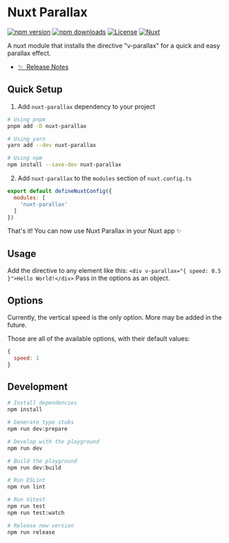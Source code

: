 # Nuxt Parallax

[![npm version][npm-version-src]][npm-version-href]
[![npm downloads][npm-downloads-src]][npm-downloads-href]
[![License][license-src]][license-href]
[![Nuxt][nuxt-src]][nuxt-href]

A nuxt module that installs the directive "v-parallax" for a quick and easy parallax effect.

- [✨ &nbsp;Release Notes](/CHANGELOG.md)

## Quick Setup

1. Add `nuxt-parallax` dependency to your project

```bash
# Using pnpm
pnpm add -D nuxt-parallax

# Using yarn
yarn add --dev nuxt-parallax

# Using npm
npm install --save-dev nuxt-parallax
```

2. Add `nuxt-parallax` to the `modules` section of `nuxt.config.ts`

```js
export default defineNuxtConfig({
  modules: [
    'nuxt-parallax'
  ]
})
```

That's it! You can now use Nuxt Parallax in your Nuxt app ✨

## Usage
Add the directive to any element like this: `<div v-parallax="{ speed: 0.5 }">Hello World!</div>`
Pass in the options as an object.

## Options
Currently, the vertical speed is the only option. More may be added in the future.

Those are all of the available options, with their default values:
```js
{
  speed: 1
}
```

## Development

```bash
# Install dependencies
npm install

# Generate type stubs
npm run dev:prepare

# Develop with the playground
npm run dev

# Build the playground
npm run dev:build

# Run ESLint
npm run lint

# Run Vitest
npm run test
npm run test:watch

# Release new version
npm run release
```

<!-- Badges -->
[npm-version-src]: https://img.shields.io/npm/v/nuxt-parallax/latest.svg?style=flat&colorA=020420&colorB=00DC82
[npm-version-href]: https://npmjs.com/package/nuxt-parallax

[npm-downloads-src]: https://img.shields.io/npm/dm/nuxt-parallax.svg?style=flat&colorA=020420&colorB=00DC82
[npm-downloads-href]: https://npmjs.com/package/my-module

[license-src]: https://img.shields.io/npm/l/my-module.svg?style=flat&colorA=020420&colorB=00DC82
[license-href]: https://npmjs.com/package/my-module

[nuxt-src]: https://img.shields.io/badge/Nuxt-020420?logo=nuxt.js
[nuxt-href]: https://nuxt.com
